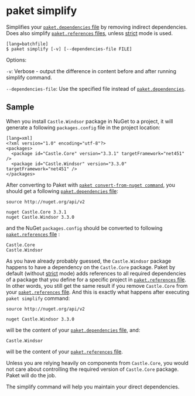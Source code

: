 # paket simplify

Simplifies your [`paket.dependencies` file](dependencies-file.html) by removing indirect dependencies.
Does also simplify [`paket.references` files](references-files.html), unless [strict](nuget-dependencies.html#Strict-references) mode is used.

    [lang=batchfile]
    $ paket simplify [-v] [--dependencies-file FILE]

Options:

  `-v`: Verbose - output the difference in content before and after running simplify command.
  
  `--dependencies-file`: Use the specified file instead of [`paket.dependencies`](dependencies-file.html).

## Sample

When you install `Castle.Windsor` package in NuGet to a project, it will generate a following `packages.config` file in the project location:

    [lang=xml]
    <?xml version="1.0" encoding="utf-8"?>
    <packages>
      <package id="Castle.Core" version="3.3.1" targetFramework="net451" />
      <package id="Castle.Windsor" version="3.3.0" targetFramework="net451" />
    </packages>

After converting to Paket with [`paket convert-from-nuget command`](convert-from-nuget.html), you should get a following [`paket.dependencies` file](dependencies-file.html):

    source http://nuget.org/api/v2
    
    nuget Castle.Core 3.3.1
    nuget Castle.Windsor 3.3.0

and the NuGet `packages.config` should be converted to following [`paket.references` file](references-files.html) :

    Castle.Core
    Castle.Windsor

As you have already probably guessed, the `Castle.Windsor` package happens to have a dependency on the `Castle.Core` package.
Paket by default (without [strict](nuget-dependencies.html#Strict-references) mode) adds references to all required dependencies of a package that you define for a specific project in [`paket.references` file](references-files.html).
In other words, you still get the same result if you remove `Castle.Core` from your [`paket.references` file](references-files.html).
And this is exactly what happens after executing `paket simplify` command:

    source http://nuget.org/api/v2
    
    nuget Castle.Windsor 3.3.0

will be the content of your [`paket.dependencies` file](dependencies-file.html), and:

    Castle.Windsor

will be the content of your [`paket.references` file](references-files.html).

Unless you are relying heavily on components from `Castle.Core`, you would not care about controlling the required version of `Castle.Core` package. Paket will do the job.

The simplify command will help you maintain your direct dependencies.